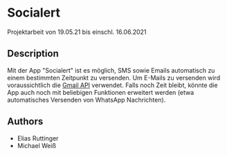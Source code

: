 # Socialert

Projektarbeit von 19.05.21 bis einschl. 16.06.2021

## Description

Mit der App "Socialert" ist es möglich, SMS sowie Emails automatisch zu einem bestimmten Zeitpunkt zu versenden. Um E-Mails zu versenden wird voraussichtlich die [Gmail API](https://developers.google.com/gmail/api/) verwendet. Falls noch Zeit bleibt, könnte die App auch noch mit beliebigen Funktionen erweitert werden (etwa automatisches Versenden von WhatsApp Nachrichten).

## Authors
* Elias Ruttinger
* Michael Weiß
